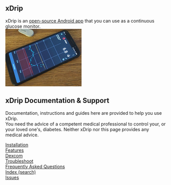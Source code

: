 ## xDrip  
  
xDrip is an [open-source Android app](https://github.com/NightscoutFoundation/xDrip) that you can use as a continuous glucose monitor.  
![](./docs/images/xDinaction.png)  
  
## xDrip Documentation & Support  
  
Documentation, instructions and guides here are provided to help you use xDrip.  
You need the advice of a competent medical professional to control your, or your loved one's, diabetes. Neither xDrip nor this page provides any medical advice.  
  
  
[Installation](./docs/Installation_page.md)  
[Features](./docs/Features_page.md)  
[Dexcom](./docs/Dexcom_page.md)  
[Troubleshoot](./docs/Troubleshooting_page.md)  
[Frequently Asked Questions](./docs/FAQ_page.md)  
[Index (search)](./Search_Index.md)  
[Issues](./docs/Issues.md)    

